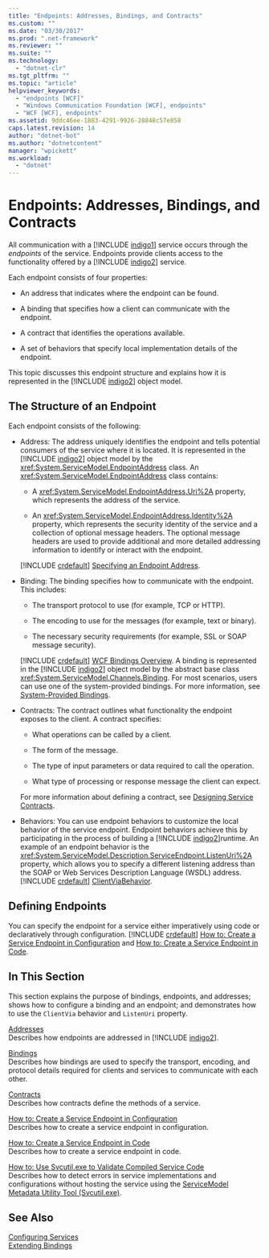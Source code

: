 ```yaml
---
title: "Endpoints: Addresses, Bindings, and Contracts"
ms.custom: ""
ms.date: "03/30/2017"
ms.prod: ".net-framework"
ms.reviewer: ""
ms.suite: ""
ms.technology: 
  - "dotnet-clr"
ms.tgt_pltfrm: ""
ms.topic: "article"
helpviewer_keywords: 
  - "endpoints [WCF]"
  - "Windows Communication Foundation [WCF], endpoints"
  - "WCF [WCF], endpoints"
ms.assetid: 9ddc46ee-1883-4291-9926-28848c57e858
caps.latest.revision: 14
author: "dotnet-bot"
ms.author: "dotnetcontent"
manager: "wpickett"
ms.workload: 
  - "dotnet"
---
```

# Endpoints: Addresses, Bindings, and Contracts
All communication with a [!INCLUDE [indigo1](../../../../includes/indigo1-md.md)] service occurs through the *endpoints* of the service. Endpoints provide clients access to the functionality offered by a [!INCLUDE [indigo2](../../../../includes/indigo2-md.md)] service.  
  
 Each endpoint consists of four properties:  
  
-   An address that indicates where the endpoint can be found.  
  
-   A binding that specifies how a client can communicate with the endpoint.  
  
-   A contract that identifies the operations available.  
  
-   A set of behaviors that specify local implementation details of the endpoint.  
  
 This topic discusses this endpoint structure and explains how it is represented in the [!INCLUDE [indigo2](../../../../includes/indigo2-md.md)] object model.  
  
## The Structure of an Endpoint  
 Each endpoint consists of the following:  
  
- Address: The address uniquely identifies the endpoint and tells potential consumers of the service where it is located. It is represented in the [!INCLUDE [indigo2](../../../../includes/indigo2-md.md)] object model by the <xref:System.ServiceModel.EndpointAddress> class. An <xref:System.ServiceModel.EndpointAddress> class contains:  
  
  -   A <xref:System.ServiceModel.EndpointAddress.Uri%2A> property, which represents the address of the service.  
  
  -   An <xref:System.ServiceModel.EndpointAddress.Identity%2A> property, which represents the security identity of the service and a collection of optional message headers. The optional message headers are used to provide additional and more detailed addressing information to identify or interact with the endpoint.  
  
   [!INCLUDE [crdefault](../../../../includes/crdefault-md.md)] [Specifying an Endpoint Address](../../../../docs/framework/wcf/specifying-an-endpoint-address.md).  
  
- Binding: The binding specifies how to communicate with the endpoint. This includes:  
  
  -   The transport protocol to use (for example, TCP or HTTP).  
  
  -   The encoding to use for the messages (for example, text or binary).  
  
  -   The necessary security requirements (for example, SSL or SOAP message security).  
  
   [!INCLUDE [crdefault](../../../../includes/crdefault-md.md)] [WCF Bindings Overview](../../../../docs/framework/wcf/bindings-overview.md). A binding is represented in the [!INCLUDE [indigo2](../../../../includes/indigo2-md.md)] object model by the abstract base class <xref:System.ServiceModel.Channels.Binding>. For most scenarios, users can use one of the system-provided bindings. For more information, see [System-Provided Bindings](../../../../docs/framework/wcf/system-provided-bindings.md).  
  
- Contracts: The contract outlines what functionality the endpoint exposes to the client. A contract specifies:  
  
  -   What operations can be called by a client.  
  
  -   The form of the message.  
  
  -   The type of input parameters or data required to call the operation.  
  
  -   What type of processing or response message the client can expect.  
  
   For more information about defining a contract, see [Designing Service Contracts](../../../../docs/framework/wcf/designing-service-contracts.md).  
  
- Behaviors: You can use endpoint behaviors to customize the local behavior of the service endpoint. Endpoint behaviors achieve this by participating in the process of building a [!INCLUDE [indigo2](../../../../includes/indigo2-md.md)]runtime. An example of an endpoint behavior is the <xref:System.ServiceModel.Description.ServiceEndpoint.ListenUri%2A> property, which allows you to specify a different listening address than the SOAP or Web Services Description Language (WSDL) address. [!INCLUDE [crdefault](../../../../includes/crdefault-md.md)] [ClientViaBehavior](../../../../docs/framework/wcf/diagnostics/wmi/clientviabehavior.md).  
  
## Defining Endpoints  
 You can specify the endpoint for a service either imperatively using code or declaratively through configuration. [!INCLUDE [crdefault](../../../../includes/crdefault-md.md)] [How to: Create a Service Endpoint in Configuration](../../../../docs/framework/wcf/feature-details/how-to-create-a-service-endpoint-in-configuration.md) and [How to: Create a Service Endpoint in Code](../../../../docs/framework/wcf/feature-details/how-to-create-a-service-endpoint-in-code.md).  
  
## In This Section  
 This section explains the purpose of bindings, endpoints, and addresses; shows how to configure a binding and an endpoint; and demonstrates how to use the `ClientVia` behavior and `ListenUri` property.  
  
 [Addresses](../../../../docs/framework/wcf/feature-details/endpoint-addresses.md)  
 Describes how endpoints are addressed in [!INCLUDE [indigo2](../../../../includes/indigo2-md.md)].  
  
 [Bindings](../../../../docs/framework/wcf/feature-details/bindings.md)  
 Describes how bindings are used to specify the transport, encoding, and protocol details required for clients and services to communicate with each other.  
  
 [Contracts](../../../../docs/framework/wcf/feature-details/contracts.md)  
 Describes how contracts define the methods of a service.  
  
 [How to: Create a Service Endpoint in Configuration](../../../../docs/framework/wcf/feature-details/how-to-create-a-service-endpoint-in-configuration.md)  
 Describes how to create a service endpoint in configuration.  
  
 [How to: Create a Service Endpoint in Code](../../../../docs/framework/wcf/feature-details/how-to-create-a-service-endpoint-in-code.md)  
 Describes how to create a service endpoint in code.  
  
 [How to: Use Svcutil.exe to Validate Compiled Service Code](../../../../docs/framework/wcf/feature-details/how-to-use-svcutil-exe-to-validate-compiled-service-code.md)  
 Describes how to detect errors in service implementations and configurations without hosting the service using the [ServiceModel Metadata Utility Tool (Svcutil.exe)](../../../../docs/framework/wcf/servicemodel-metadata-utility-tool-svcutil-exe.md).  
  
## See Also  
 [Configuring Services](../../../../docs/framework/wcf/configuring-services.md)  
 [Extending Bindings](../../../../docs/framework/wcf/extending/extending-bindings.md)
